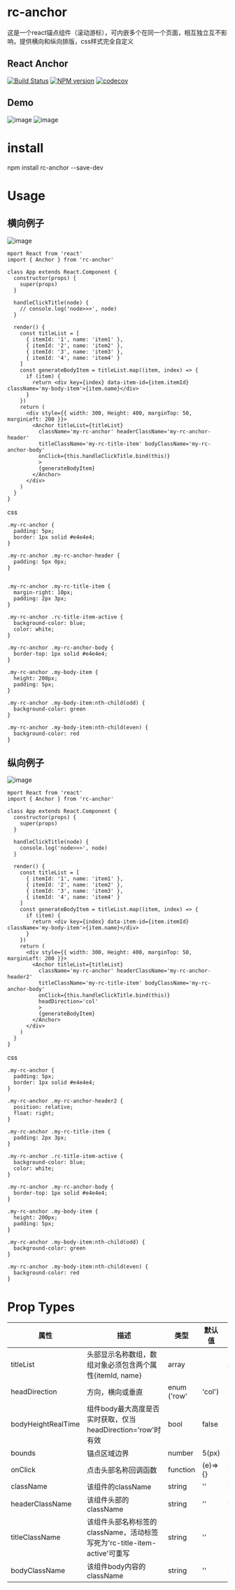 # rc-anchor
这是一个react锚点组件（滚动游标），可内嵌多个在同一个页面，相互独立互不影响，提供横向和纵向排版，css样式完全自定义

## React Anchor
[![Build Status](https://travis-ci.org/ctq123/rcAnchor.svg?branch=master&foo=bar)](https://travis-ci.org/ctq123/rcAnchor)
[![NPM version](https://img.shields.io/badge/npm-v5.7.1-green.svg?style=flat)](https://www.npmjs.com/package/rc-anchor)
[![codecov](https://codecov.io/gh/ctq123/rcAnchor/branch/master/graph/badge.svg)](https://codecov.io/gh/ctq123/rcAnchor)

## Demo
![image](https://github.com/ctq123/rcAnchor/blob/master/examples/gif/example1.gif)
![image](https://github.com/ctq123/rcAnchor/blob/master/examples/gif/example2.gif)
# install
npm install rc-anchor --save-dev
# Usage

## 横向例子
![image](https://github.com/ctq123/rcAnchor/blob/master/examples/gif/example1.gif)
```
mport React from 'react'
import { Anchor } from 'rc-anchor'

class App extends React.Component {
  constructor(props) {
    super(props)
  }

  handleClickTitle(node) {
    // console.log('node>>>', node)
  }

  render() {
    const titleList = [
      { itemId: '1', name: 'item1' },
      { itemId: '2', name: 'item2' },
      { itemId: '3', name: 'item3' },
      { itemId: '4', name: 'item4' }
    ]
    const generateBodyItem = titleList.map((item, index) => {
      if (item) {
        return <div key={index} data-item-id={item.itemId} className='my-body-item'>{item.name}</div>
      }
    })
    return (
      <div style={{ width: 300, Height: 400, marginTop: 50, marginLeft: 200 }}>
        <Anchor titleList={titleList}
          className='my-rc-anchor' headerClassName='my-rc-anchor-header'
          titleClassName='my-rc-title-item' bodyClassName='my-rc-anchor-body'
          onClick={this.handleClickTitle.bind(this)}
          >
          {generateBodyItem}
        </Anchor>
      </div>
    )
  }
}
```
css
```
.my-rc-anchor {
  padding: 5px;
  border: 1px solid #e4e4e4;
}

.my-rc-anchor .my-rc-anchor-header {
  padding: 5px 0px;
}


.my-rc-anchor .my-rc-title-item {
  margin-right: 10px;
  padding: 2px 3px;
}

.my-rc-anchor .rc-title-item-active {
  background-color: blue;
  color: white;
}

.my-rc-anchor .my-rc-anchor-body {
  border-top: 1px solid #e4e4e4;
}

.my-rc-anchor .my-body-item {
  height: 200px;
  padding: 5px;
}

.my-rc-anchor .my-body-item:nth-child(odd) {
  background-color: green
}

.my-rc-anchor .my-body-item:nth-child(even) {
  background-color: red
}
```

## 纵向例子
![image](https://github.com/ctq123/rcAnchor/blob/master/examples/gif/example2.gif)

```
mport React from 'react'
import { Anchor } from 'rc-anchor'

class App extends React.Component {
  constructor(props) {
    super(props)
  }

  handleClickTitle(node) {
    console.log('node>>>', node)
  }

  render() {
    const titleList = [
      { itemId: '1', name: 'item1' },
      { itemId: '2', name: 'item2' },
      { itemId: '3', name: 'item3' },
      { itemId: '4', name: 'item4' }
    ]
    const generateBodyItem = titleList.map((item, index) => {
      if (item) {
        return <div key={index} data-item-id={item.itemId} className='my-body-item'>{item.name}</div>
      }
    })
    return (
      <div style={{ width: 300, Height: 400, marginTop: 50, marginLeft: 200 }}>
        <Anchor titleList={titleList}
          className='my-rc-anchor' headerClassName='my-rc-anchor-header2'
          titleClassName='my-rc-title-item' bodyClassName='my-rc-anchor-body'
          onClick={this.handleClickTitle.bind(this)}
          headDirection='col'
          >
          {generateBodyItem}
        </Anchor>
      </div>
    )
  }
}
```
css

```
.my-rc-anchor {
  padding: 5px;
  border: 1px solid #e4e4e4;
}

.my-rc-anchor .my-rc-anchor-header2 {
  position: relative;
  float: right;
}

.my-rc-anchor .my-rc-title-item {
  padding: 2px 3px;
}

.my-rc-anchor .rc-title-item-active {
  background-color: blue;
  color: white;
}

.my-rc-anchor .my-rc-anchor-body {
  border-top: 1px solid #e4e4e4;
}

.my-rc-anchor .my-body-item {
  height: 200px;
  padding: 5px;
}

.my-rc-anchor .my-body-item:nth-child(odd) {
  background-color: green
}

.my-rc-anchor .my-body-item:nth-child(even) {
  background-color: red
}
```



# Prop Types

属性 | 描述 | 类型 | 默认值 | 是否必填
---|---|---|---|--
titleList | 头部显示名称数组，数组对象必须包含两个属性{itemId, name} | array |  | 是
headDirection | 方向，横向或垂直 | enum ('row'|'col') | 'row' | 否
bodyHeightRealTime | 组件body最大高度是否实时获取，仅当headDirection='row'时有效 | bool | false | 否
bounds | 锚点区域边界 | number | 5(px) | 否
onClick | 点击头部名称回调函数 | function | (e)=>{} | 否
className | 该组件的className | string | '' | 否
headerClassName | 该组件头部的className | string | '' | 否
titleClassName | 该组件头部名称标签的className，活动标签写死为'rc-title-item-active'可重写 | string | '' | 否
bodyClassName | 该组件body内容的className | string | '' | 否